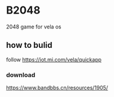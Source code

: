 # B2048
2048 game for vela os
## how to bulid
follow <https://iot.mi.com/vela/quickapp>
### download
<https://www.bandbbs.cn/resources/1905/>
